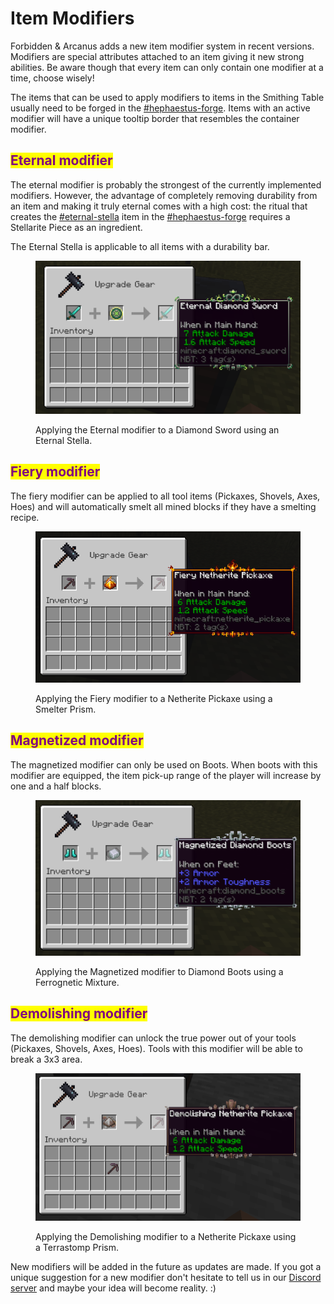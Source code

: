 # Item Modifiers

Forbidden & Arcanus adds a new item modifier system in recent versions. Modifiers are special attributes attached to an item giving it new strong abilities. Be aware though that every item can only contain one modifier at a time, choose wisely!

The items that can be used to apply modifiers to items in the Smithing Table usually need to be forged in the [#hephaestus-forge](blocks/#hephaestus-forge "mention"). Items with an active modifier will have a unique tooltip border that resembles the container modifier.

## <mark style="color:purple;">Eternal modifier</mark>

The eternal modifier is probably the strongest of the currently implemented modifiers. However, the advantage of completely removing durability from an item and making it truly eternal comes with a high cost: the ritual that creates the [#eternal-stella](items/#eternal-stella "mention") item in the [#hephaestus-forge](blocks/#hephaestus-forge "mention") requires a Stellarite Piece as an ingredient.

The Eternal Stella is applicable to all items with a durability bar.

<figure><img src="../../../.gitbook/assets/2023-01-10_20.44.13.png" alt=""><figcaption><p>Applying the Eternal modifier to a Diamond Sword using an Eternal Stella.</p></figcaption></figure>

## <mark style="color:purple;">Fiery modifier</mark>

The fiery modifier can be applied to all tool items (Pickaxes, Shovels, Axes, Hoes) and will automatically smelt all mined blocks if they have a smelting recipe.&#x20;

<figure><img src="../../../.gitbook/assets/2023-01-10_20.58.54.png" alt=""><figcaption><p>Applying the Fiery modifier to a Netherite Pickaxe using a Smelter Prism.</p></figcaption></figure>

## <mark style="color:purple;">Magnetized modifier</mark>

The magnetized modifier can only be used on Boots. When boots with this modifier are equipped, the item pick-up range of the player will increase by one and a half blocks.

<figure><img src="../../../.gitbook/assets/2023-01-10_21.07.49.png" alt=""><figcaption><p>Applying the Magnetized modifier to Diamond Boots using a Ferrognetic Mixture.</p></figcaption></figure>



## <mark style="color:purple;">Demolishing modifier</mark>

The demolishing modifier can unlock the true power out of your tools (Pickaxes, Shovels, Axes, Hoes). Tools with this modifier will be able to break a 3x3 area.

<figure><img src="../../../.gitbook/assets/image.png" alt=""><figcaption><p>Applying the Demolishing modifier to a Netherite Pickaxe using a Terrastomp Prism.</p></figcaption></figure>



New modifiers will be added in the future as updates are made. If you got a unique suggestion for a new modifier don't hesitate to tell us in our [Discord server](https://discord.com/invite/Bn2GyvE) and maybe your idea will become reality. :)&#x20;
